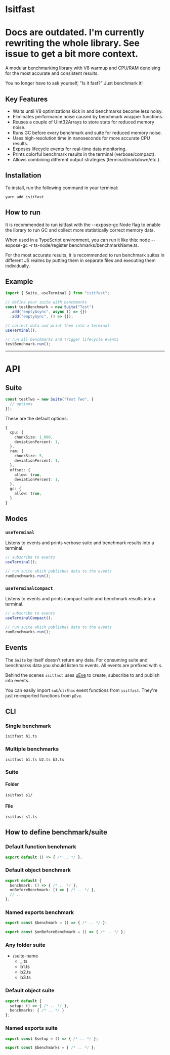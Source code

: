 # Isitfast

# Docs are outdated. I'm currently rewriting the whole library. See issue to get a bit more context.

A modular benchmarking library with V8 warmup and CPU/RAM denoising for the most accurate and consistent results.

You no longer have to ask yourself, "Is it fast?" Just benchmark it!

## Key Features

- Waits until V8 optimizations kick in and benchmarks become less noisy.
- Eliminates performance noise caused by benchmark wrapper functions.
- Reuses a couple of UInt32Arrays to store stats for reduced memory noise.
- Runs GC before every benchmark and suite for reduced memory noise.
- Uses high-resolution time in nanoseconds for more accurate CPU results.
- Exposes lifecycle events for real-time data monitoring.
- Prints colorful benchmark results in the terminal (verbose/compact).
- Allows combining different output strategies (terminal/markdown/etc.).

## Installation

To install, run the following command in your terminal:

```shell
yarn add isitfast
```

## How to run

It is recommended to run isitfast with the --expose-gc Node flag to enable the library to run GC and collect more statistically correct memory data.

When used in a TypeScript environment, you can run it like this: node --expose-gc -r ts-node/register benchmarks/benchmarkName.ts.

For the most accurate results, it is recommended to run benchmark suites in different JS realms by putting them in separate files and executing them individually.

## Example

```ts
import { Suite, useTerminal } from "isitfast";

// define your suite with benchmarks
const testBenchmark = new Suite("Test")
  .add("emptyAsync", async () => {})
  .add("emptySync", () => {});

// collect data and print them into a terminal
useTerminal();

// run all benchmarks and trigger lifecycle events
testBenchmark.run();
```

---

# API

## Suite

```ts
const testTwo = new Suite("Test Two", {
  // options
});
```

These are the default options:

```ts
{
  cpu: {
    chunkSize: 1_000,
    deviationPercent: 1,
  },
  ram: {
    chunkSize: 5,
    deviationPercent: 1,
  },
  offset: {
    allow: true,
    deviationPercent: 1,
  },
  gc: {
    allow: true,
  }
}
```

## Modes

### `useTerminal`

Listens to events and prints verbose suite and benchmark results into a terminal.

```ts
// subscribe to events
useTerminal();

// run suite which publishes data to the events
runBenchmarks.run();
```

### `useTerminalCompact`

Listens to events and prints compact suite and benchmark results into a terminal.

```ts
// subscribe to events
useTerminalCompact();

// run suite which publishes data to the events
runBenchmarks.run();
```

## Events

The `Suite` by itself doesn't return any data. For consuming suite and benchmarks data you should listen to events. All events are prefixed with `$`.

Behind the scenes `isitfast` uses [μEve](https://github.com/yamiteru/ueve) to create, subscribe to and publish into events.

You can easily import `sub`/`clr`/`has` event functions from `isitfast`. They're just re-exported functions from `μEve`.

## CLI

### Single benchmark

```shell
isitfast b1.ts
```

### Multiple benchmarks

```shell
isitfast b1.ts b2.ts b3.ts
```

### Suite

#### Folder

```shell
isitfast s1/
```

#### File

```shell
isitfast s1.ts
```

## How to define benchmark/suite

### Default function benchmark

```ts
export default () => { /* .. */ };
```

### Default object benchmark

```ts
export default {
  benchmark: () => { /* .. */ },
  onBeforeBenchmark: () => { /* .. */ },
  // ...
};
```

### Named exports benchmark

```ts
export const $benchmark = () => { /* .. */ };

export const $onBeforeBenchmark = () => { /* .. */ };
```

### Any folder suite

- /suite-name
  - _.ts
  - b1.ts
  - b2.ts
  - b3.ts

### Default object suite

```ts
export default {
  setup: () => { /* .. */ },
  benchmarks: { /* .. */ }
};
```

### Named exports suite

```ts
export const $setup = () => { /* .. */ };

export const $benchmarks = { /* .. */ };
```
